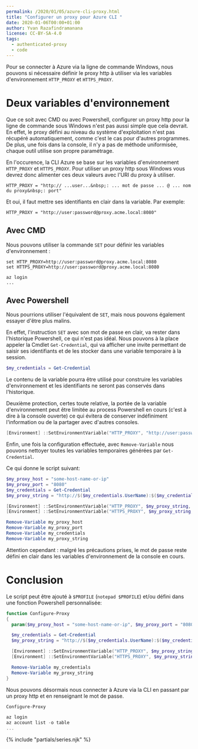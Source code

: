 ```yaml
---
permalink: /2020/01/05/azure-cli-proxy.html
title: "Configurer un proxy pour Azure CLI "
date: 2020-01-06T00:00+01:00
author: Yvan Razafindramanana
license: CC-BY-SA-4.0
tags:
  - authenticated-proxy
  - code
---
```



Pour se connecter à Azure via la ligne de commande Windows,
nous pouvons si nécessaire définir le proxy http à utiliser via les variables
d'environnement `HTTP_PROXY` et `HTTPS_PROXY`.

<!--more-->

# Deux variables d'environnement

Que ce soit avec CMD ou avec Powershell, configurer un proxy http pour la ligne de
commande sous Windows n'est pas aussi simple que cela devrait. En effet,
le proxy défini au niveau du système d'exploitation n'est pas récupéré automatiquement,
comme c'est le cas pour d'autres programmes. De plus, une fois dans la console,
il n'y a pas de méthode uniformisée, chaque outil utilise son propre paramétrage.

En l'occurence, la CLI Azure se base sur les variables d'environnement `HTTP_PROXY`
et `HTTPS_PROXY`. Pour utiliser un proxy http sous Windows vous devrez donc
alimenter ces deux valeurs avec l'URI du proxy à utiliser.

```
HTTP_PROXY = "http:// ...user...&nbsp;: ... mot de passe ... @ ... nom du proxy&nbsp;: port"
```

Et oui, il faut mettre ses identifiants en clair dans la variable. Par exemple:

```
HTTP_PROXY = "http://user:password@proxy.acme.local:8080"
```

## Avec CMD

Nous pouvons utiliser la commande `SET` pour définir les variables d'environnement&nbsp;:

```batch
set HTTP_PROXY=http://user:password@proxy.acme.local:8080
set HTTPS_PROXY=http://user:password@proxy.acme.local:8080

az login
...
```

## Avec Powershell

Nous pourrions utiliser l'équivalent de `SET`, mais nous pouvons également
essayer d'être plus malins.

En effet, l'instruction `SET` avec son mot de passe en clair, va rester
dans l'historique Powershell, ce qui n'est pas idéal. Nous pouvons à la place
appeler la Cmdlet `Get-Credential`, qui va afficher une invite permettant
de saisir ses identifiants et de les stocker dans une variable temporaire
à la session.

```powershell
$my_credentials = Get-Credential
```

Le contenu de la variable pourra être utilisé pour construire les variables
d'environnement et les identifiants ne seront pas conservés dans l'historique.

Deuxième protection, certes toute relative, la portée de la variable
d'environnement peut être limitée au process Powershell
en cours (c'est à dire à la console ouverte) ce qui évitera de conserver
indéfiniment l'information ou de la partager avec d'autres consoles.

```powershell
[Environment] ::SetEnvironmentVariable("HTTP_PROXY", "http://user:password@proxy.acme.local:8080", [EnvironmentVariableTarget]::Process)
```

Enfin, une fois la configuration effectuée, avec `Remove-Variable`
nous pouvons nettoyer toutes les variables temporaires générées par `Get-Credential`.

Ce qui donne le script suivant:

```powershell
$my_proxy_host = "some-host-name-or-ip"
$my_proxy_port = "8080"
$my_credentials = Get-Credential
$my_proxy_string = "http://$($my_credentials.UserName):$($my_credentials.GetNetworkCredential().password)@${my_proxy_host}:${my_proxy_port}"

[Environment] ::SetEnvironmentVariable("HTTP_PROXY", $my_proxy_string, [EnvironmentVariableTarget]::Process)
[Environment] ::SetEnvironmentVariable("HTTPS_PROXY", $my_proxy_string, [EnvironmentVariableTarget]::Process)

Remove-Variable my_proxy_host
Remove-Variable my_proxy_port
Remove-Variable my_credentials
Remove-Variable my_proxy_string
```

Attention cependant&nbsp;: malgré les précautions prises, le mot de passe reste défini
en clair dans les variables d'environnement de la console en cours.

# Conclusion

Le script peut être ajouté à `$PROFILE` (`notepad $PROFILE`) et/ou défini dans
une fonction Powershell personnalisée:

```powershell
function Configure-Proxy
{
  param($my_proxy_host = "some-host-name-or-ip", $my_proxy_port = "8080")

  $my_credentials = Get-Credential
  $my_proxy_string = "http://$($my_credentials.UserName):$($my_credentials.GetNetworkCredential().password)@${my_proxy_host}:${my_proxy_port}"

  [Environment] ::SetEnvironmentVariable("HTTP_PROXY", $my_proxy_string, [EnvironmentVariableTarget]::Process)
  [Environment] ::SetEnvironmentVariable("HTTPS_PROXY", $my_proxy_string, [EnvironmentVariableTarget]::Process)

  Remove-Variable my_credentials
  Remove-Variable my_proxy_string
}
```

Nous pouvons désormais nous connecter à Azure via la CLI en passant par
un proxy http et en renseignant le mot de passe.

```powershell
Configure-Proxy

az login
az account list -o table
...
```

{% include "partials/series.njk" %}
